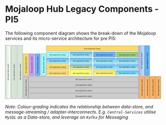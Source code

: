 # Mojaloop Hub Legacy Components - PI5

The following component diagram shows the break-down of the Mojaloop services and its micro-service architecture for pre PI5: 

![Mojaloop Architecture Overview PI5](./assets/diagrams/architecture/Arch-Mojaloop-overview-PI5.svg)

_Note: Colour-grading indicates the relationship between data-store, and message-streaming / adapter-interconnects. E.g. `Central-Services` utilise `MySQL` as a Data-store, and leverage on `Kafka` for Messaging_
